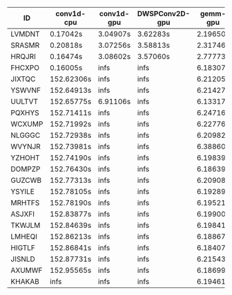 |ID|conv1d-cpu|conv1d-gpu|DWSPConv2D-gpu|gemm-gpu|avg|
|-|-|-|-|-|-|
|LVMDNT|0.17042s|3.04907s|3.62283s|2.19650s|2.25970s|
|SRASMR|0.20818s|3.07256s|3.58813s|2.31746s|2.29658s|
|HRQJRI|0.16474s|3.08602s|3.57060s|2.77773s|2.39977s|
|FHCXPO|0.16005s|infs|infs|6.18307s|infs|
|JIXTQC|152.62306s|infs|infs|6.21205s|infs|
|YSWVNF|152.64913s|infs|infs|6.21427s|infs|
|UULTVT|152.65775s|6.91106s|infs|6.13317s|infs|
|PQXHYS|152.71411s|infs|infs|6.24716s|infs|
|WCXUMP|152.71992s|infs|infs|6.22776s|infs|
|NLGGGC|152.72938s|infs|infs|6.20982s|infs|
|WVYNJR|152.73981s|infs|infs|6.38860s|infs|
|YZHOHT|152.74190s|infs|infs|6.19839s|infs|
|DOMPZP|152.76430s|infs|infs|6.18639s|infs|
|GUZCWB|152.77313s|infs|infs|6.20908s|infs|
|YSYILE|152.78105s|infs|infs|6.19289s|infs|
|MRHTFS|152.78190s|infs|infs|6.19521s|infs|
|ASJXFI|152.83877s|infs|infs|6.19900s|infs|
|TKWJLM|152.84639s|infs|infs|6.19841s|infs|
|LMHEQI|152.86213s|infs|infs|6.18867s|infs|
|HIGTLF|152.86841s|infs|infs|6.18407s|infs|
|JISNLD|152.87731s|infs|infs|6.21543s|infs|
|AXUMWF|152.95565s|infs|infs|6.18699s|infs|
|KHAKAB|infs|infs|infs|6.19461s|infs|
